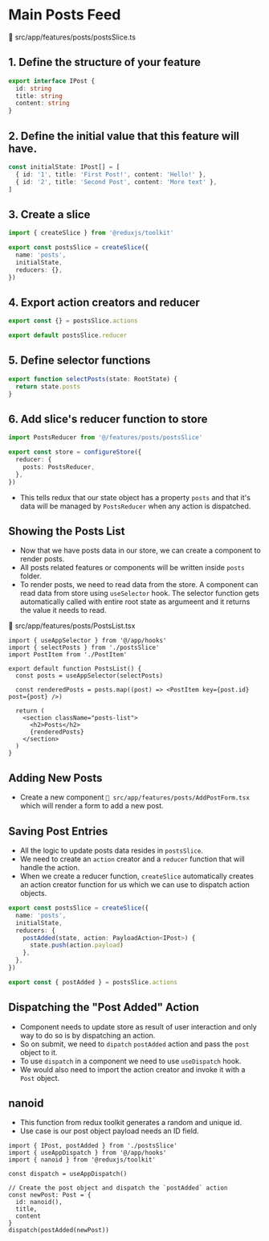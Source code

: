 # Main Posts Feed


📁 src/app/features/posts/postsSlice.ts

## 1. Define the structure of your feature

```ts
export interface IPost {
  id: string
  title: string
  content: string
}
```

## 2. Define the initial value that this feature will have.

```ts
const initialState: IPost[] = [
  { id: '1', title: 'First Post!', content: 'Hello!' },
  { id: '2', title: 'Second Post', content: 'More text' },
]
```

## 3. Create a slice

```ts
import { createSlice } from '@reduxjs/toolkit'

export const postsSlice = createSlice({
  name: 'posts',
  initialState,
  reducers: {},
})
```

## 4. Export action creators and reducer

```ts
export const {} = postsSlice.actions

export default postsSlice.reducer
```

## 5. Define selector functions

```ts
export function selectPosts(state: RootState) {
  return state.posts
}
```

## 6. Add slice's reducer function to store

```ts
import PostsReducer from '@/features/posts/postsSlice'

export const store = configureStore({
  reducer: {
    posts: PostsReducer,
  },
})
```
- This tells redux that our state object has a property `posts` and that it's data will be managed by `PostsReducer` when any action is dispatched.



## Showing the Posts List

- Now that we have posts data in our store, we can create a component to render posts.
- All posts related features or components will be written inside `posts` folder.
- To render posts, we need to read data from the store. A component can read data from store using `useSelector` hook. The selector function gets automatically called with entire root state as argumeent and it returns the value it needs to read.


📁 src/app/features/posts/PostsList.tsx

```tsx
import { useAppSelector } from '@/app/hooks'
import { selectPosts } from './postsSlice'
import PostItem from './PostItem'

export default function PostsList() {
  const posts = useAppSelector(selectPosts)

  const renderedPosts = posts.map((post) => <PostItem key={post.id} post={post} />)

  return (
    <section className="posts-list">
      <h2>Posts</h2>
      {renderedPosts}
    </section>
  )
}

```


## Adding New Posts

- Create a new component `📁 src/app/features/posts/AddPostForm.tsx` which will render a form to add a new post.


## Saving Post Entries

- All the logic to update posts data resides in `postsSlice`.
- We need to create an `action` creator and a `reducer` function that will handle the action.
- When we create a reducer function, `createSlice` automatically creates an action creator function for us which we can use to dispatch action objects.

```ts
export const postsSlice = createSlice({
  name: 'posts',
  initialState,
  reducers: {
    postAdded(state, action: PayloadAction<IPost>) {
      state.push(action.payload)
    },
  },
})

export const { postAdded } = postsSlice.actions
```

## Dispatching the "Post Added" Action

- Component needs to update store as result of user interaction and only way to do so is by dispatching an action.
- So on submit, we need to `dipatch` `postAdded` action and pass the `post` object to it.
- To use `dispatch` in a component we need to use `useDispatch` hook.
- We would also need to import the action creator and invoke it with a `Post` object.

## nanoid

- This function from redux toolkit generates a random and unique id.
- Use case is our post object payload needs an ID field.


```tsx
import { IPost, postAdded } from './postsSlice'
import { useAppDispatch } from '@/app/hooks'
import { nanoid } from '@reduxjs/toolkit'

const dispatch = useAppDispatch()

// Create the post object and dispatch the `postAdded` action
const newPost: Post = {
  id: nanoid(),
  title,
  content
}
dispatch(postAdded(newPost))

```

